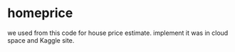# homeprice
we used from this code for house price estimate. implement it was in cloud space and Kaggle site.

 
